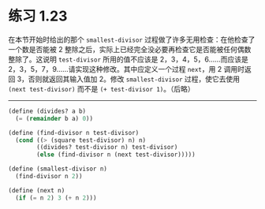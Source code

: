 # 练习 1.23

在本节开始时给出的那个 `smallest-divisor` 过程做了许多无用检查：在他检查了一个数是否能被 2 整除之后，实际上已经完全没必要再检查它是否能被任何偶数整除了。这说明 `test-divisor` 所用的值不应该是 2，3，4，5，6……而应该是 2，3，5，7，9……请实现这种修改。其中应定义一个过程 `next`，用 2 调用时返回 3，否则就返回其输入值加 2。修改 `smallest-divisor` 过程，使它去使用 `(next test-divisor)` 而不是 `(+ test-divisor 1)`。（后略）

---

```scheme
(define (divides? a b)
  (= (remainder b a) 0))

(define (find-divisor n test-divisor)
  (cond ((> (square test-divisor) n) n)
        ((divides? test-divisor n) test-divisor)
        (else (find-divisor n (next test-divisor)))))

(define (smallest-divisor n)
  (find-divisor n 2))

(define (next n)
  (if (= n 2) 3 (+ n 2)))
```
